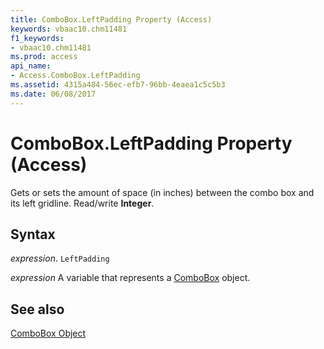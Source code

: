 ```yaml
---
title: ComboBox.LeftPadding Property (Access)
keywords: vbaac10.chm11481
f1_keywords:
- vbaac10.chm11481
ms.prod: access
api_name:
- Access.ComboBox.LeftPadding
ms.assetid: 4315a484-56ec-efb7-96bb-4eaea1c5c5b3
ms.date: 06/08/2017
---
```



# ComboBox.LeftPadding Property (Access)

Gets or sets the amount of space (in inches) between the combo box and its left gridline. Read/write  **Integer**.


## Syntax

 _expression_. `LeftPadding`

 _expression_ A variable that represents a [ComboBox](Access.ComboBox.md) object.


## See also


[ComboBox Object](Access.ComboBox.md)

